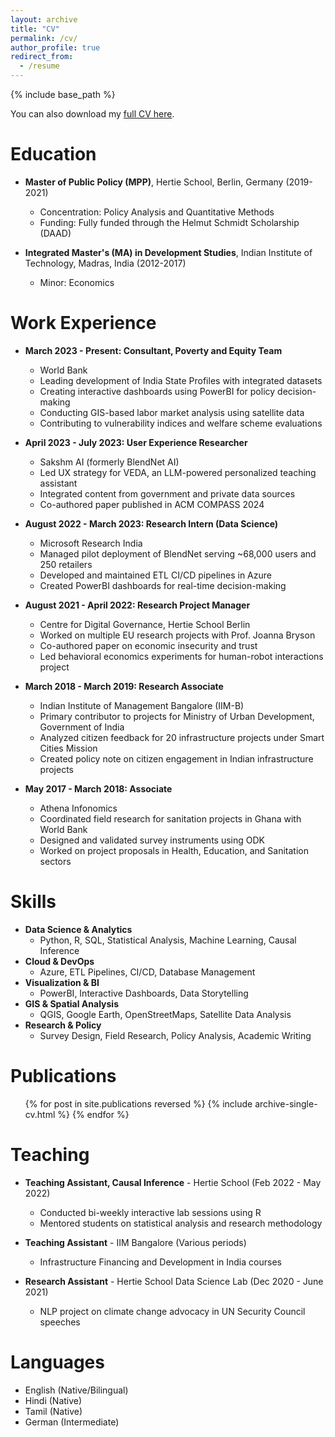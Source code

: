 ```yaml
---
layout: archive
title: "CV"
permalink: /cv/
author_profile: true
redirect_from:
  - /resume
---
```


{% include base_path %}

You can also download my [full CV here](http://vishalisairam.github.io/files/Vishali_Sairam_CV.pdf).

Education
======
* **Master of Public Policy (MPP)**, Hertie School, Berlin, Germany (2019-2021)
  * Concentration: Policy Analysis and Quantitative Methods
  * Funding: Fully funded through the Helmut Schmidt Scholarship (DAAD)

* **Integrated Master's (MA) in Development Studies**, Indian Institute of Technology, Madras, India (2012-2017)
  * Minor: Economics

Work Experience
======
* **March 2023 - Present: Consultant, Poverty and Equity Team**
  * World Bank
  * Leading development of India State Profiles with integrated datasets
  * Creating interactive dashboards using PowerBI for policy decision-making
  * Conducting GIS-based labor market analysis using satellite data
  * Contributing to vulnerability indices and welfare scheme evaluations

* **April 2023 - July 2023: User Experience Researcher**
  * Sakshm AI (formerly BlendNet AI)
  * Led UX strategy for VEDA, an LLM-powered personalized teaching assistant
  * Integrated content from government and private data sources
  * Co-authored paper published in ACM COMPASS 2024

* **August 2022 - March 2023: Research Intern (Data Science)**
  * Microsoft Research India
  * Managed pilot deployment of BlendNet serving ~68,000 users and 250 retailers
  * Developed and maintained ETL CI/CD pipelines in Azure
  * Created PowerBI dashboards for real-time decision-making

* **August 2021 - April 2022: Research Project Manager**
  * Centre for Digital Governance, Hertie School Berlin
  * Worked on multiple EU research projects with Prof. Joanna Bryson
  * Co-authored paper on economic insecurity and trust
  * Led behavioral economics experiments for human-robot interactions project

* **March 2018 - March 2019: Research Associate**
  * Indian Institute of Management Bangalore (IIM-B)
  * Primary contributor to projects for Ministry of Urban Development, Government of India
  * Analyzed citizen feedback for 20 infrastructure projects under Smart Cities Mission
  * Created policy note on citizen engagement in Indian infrastructure projects

* **May 2017 - March 2018: Associate**
  * Athena Infonomics
  * Coordinated field research for sanitation projects in Ghana with World Bank
  * Designed and validated survey instruments using ODK
  * Worked on project proposals in Health, Education, and Sanitation sectors

Skills
======
* **Data Science & Analytics**
  * Python, R, SQL, Statistical Analysis, Machine Learning, Causal Inference
* **Cloud & DevOps**
  * Azure, ETL Pipelines, CI/CD, Database Management
* **Visualization & BI**
  * PowerBI, Interactive Dashboards, Data Storytelling
* **GIS & Spatial Analysis**
  * QGIS, Google Earth, OpenStreetMaps, Satellite Data Analysis
* **Research & Policy**
  * Survey Design, Field Research, Policy Analysis, Academic Writing

Publications
======
  <ul>{% for post in site.publications reversed %}
    {% include archive-single-cv.html %}
  {% endfor %}</ul>
  
Teaching
======
* **Teaching Assistant, Causal Inference** - Hertie School (Feb 2022 - May 2022)
  * Conducted bi-weekly interactive lab sessions using R
  * Mentored students on statistical analysis and research methodology

* **Teaching Assistant** - IIM Bangalore (Various periods)
  * Infrastructure Financing and Development in India courses

* **Research Assistant** - Hertie School Data Science Lab (Dec 2020 - June 2021)
  * NLP project on climate change advocacy in UN Security Council speeches

Languages
======
* English (Native/Bilingual)
* Hindi (Native)
* Tamil (Native)
* German (Intermediate)